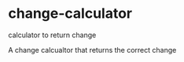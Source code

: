 # change-calculator
calculator to return change

A change calcualtor that returns the correct change 
